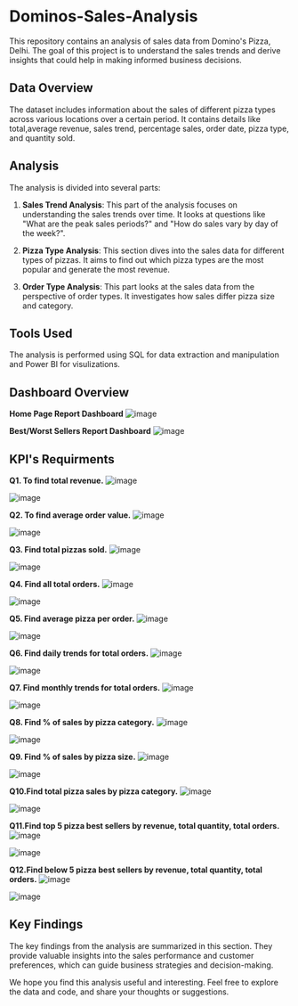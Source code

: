 # Dominos-Sales-Analysis

This repository contains an analysis of sales data from Domino's Pizza, Delhi. The goal of this project is to understand the sales trends and derive insights that could help in making informed business decisions.

## Data Overview

The dataset includes information about the sales of different pizza types across various locations over a certain period. 
It contains details like total,average revenue, sales trend, percentage sales, order date, pizza type, and quantity sold.

## Analysis

The analysis is divided into several parts:

1. **Sales Trend Analysis**: This part of the analysis focuses on understanding the sales trends over time. It looks at questions like "What are the peak sales periods?" and "How do sales vary by day of the week?".

2. **Pizza Type Analysis**: This section dives into the sales data for different types of pizzas. It aims to find out which pizza types are the most popular and generate the most revenue.

3. **Order Type Analysis**: This part looks at the sales data from the perspective of order types. It investigates how sales differ pizza size and category.

## Tools Used

The analysis is performed using SQL for data extraction and manipulation and Power BI for visulizations.

## Dashboard Overview

**Home Page Report Dashboard**
![image](https://github.com/Abhishek8124/Dominos-Sales-Analysis/assets/166630090/e29be789-7857-461e-97d5-a604b1243040)

**Best/Worst Sellers Report Dashboard**
![image](https://github.com/Abhishek8124/Dominos-Sales-Analysis/assets/166630090/91d69228-62e1-486a-aedf-e0c0e300cdca)

## KPI's Requirments

**Q1. To find total revenue.**
![image](https://github.com/Abhishek8124/Dominos-Sales-Analysis/assets/166630090/4cb7d3ac-c298-447a-8403-f44186815ad0)

![image](https://github.com/Abhishek8124/Dominos-Sales-Analysis/assets/166630090/666e0303-d1c3-435a-a28b-bf59a31e41d8)

**Q2. To find average order value.**
![image](https://github.com/Abhishek8124/Dominos-Sales-Analysis/assets/166630090/c38e309f-1aff-4bea-a68c-c89a9bb17a2d)

![image](https://github.com/Abhishek8124/Dominos-Sales-Analysis/assets/166630090/44a2292a-55ec-4dca-b981-edb2c040ebd4)

**Q3. Find total pizzas sold.**
![image](https://github.com/Abhishek8124/Dominos-Sales-Analysis/assets/166630090/2da44398-2fb4-4a70-9061-c18451943a63)

![image](https://github.com/Abhishek8124/Dominos-Sales-Analysis/assets/166630090/81ffd119-0586-42f8-87e4-4f5e8ae02811)

**Q4. Find all total orders.**
![image](https://github.com/Abhishek8124/Dominos-Sales-Analysis/assets/166630090/d6b34008-a3f5-4e59-9852-597418df6487)

![image](https://github.com/Abhishek8124/Dominos-Sales-Analysis/assets/166630090/96238dd6-6da9-4c5e-883d-e836efc260cf)

**Q5. Find average pizza per order.**
![image](https://github.com/Abhishek8124/Dominos-Sales-Analysis/assets/166630090/7f514b95-ee47-4414-80bb-91cb3dbfb386)

![image](https://github.com/Abhishek8124/Dominos-Sales-Analysis/assets/166630090/5da412d9-efea-4de8-a612-d791106321bb)

**Q6. Find daily trends for total orders.**
![image](https://github.com/Abhishek8124/Dominos-Sales-Analysis/assets/166630090/267acc23-9803-4a3e-b3d3-849a28da0a80)

![image](https://github.com/Abhishek8124/Dominos-Sales-Analysis/assets/166630090/213e3b58-ad24-4a85-951f-cbc19c33d616)

**Q7. Find monthly trends for total orders.**
![image](https://github.com/Abhishek8124/Dominos-Sales-Analysis/assets/166630090/c8c6d582-6b99-426e-91f5-24cb19f6b9ad)

![image](https://github.com/Abhishek8124/Dominos-Sales-Analysis/assets/166630090/693e248a-c558-4d58-a772-7ec2a5c9da94)

**Q8. Find % of sales by pizza category.**
![image](https://github.com/Abhishek8124/Dominos-Sales-Analysis/assets/166630090/88056baf-36f7-4a56-8b5b-3b953fec3d79)

![image](https://github.com/Abhishek8124/Dominos-Sales-Analysis/assets/166630090/9cb0a369-aaf3-420b-8659-13605e3052f7)

**Q9. Find % of sales by pizza size.**
![image](https://github.com/Abhishek8124/Dominos-Sales-Analysis/assets/166630090/fa3aae14-6a9d-46c8-a209-423b3151b710)

![image](https://github.com/Abhishek8124/Dominos-Sales-Analysis/assets/166630090/5849e917-2a58-40a5-b334-f7d7d1aadcc0)

**Q10.Find total pizza sales by pizza category.**
![image](https://github.com/Abhishek8124/Dominos-Sales-Analysis/assets/166630090/017f8755-9807-4582-b7ba-e33f456743ba)

![image](https://github.com/Abhishek8124/Dominos-Sales-Analysis/assets/166630090/da2b1383-fb91-4680-9b86-c68d5a343b97)

**Q11.Find top 5 pizza best sellers by revenue, total quantity, total orders.**
![image](https://github.com/Abhishek8124/Dominos-Sales-Analysis/assets/166630090/3531202a-4496-4b40-8a6e-ced68720ce37)

![image](https://github.com/Abhishek8124/Dominos-Sales-Analysis/assets/166630090/cdc3c24f-d220-43f6-a262-c3b4fc5426e2)

**Q12.Find below 5 pizza best sellers by revenue, total quantity, total orders.**
![image](https://github.com/Abhishek8124/Dominos-Sales-Analysis/assets/166630090/7d266137-6abd-4f81-a379-02fb4452e87a)

![image](https://github.com/Abhishek8124/Dominos-Sales-Analysis/assets/166630090/794ebd85-7d04-4203-9b67-1d6092e21d43)


## Key Findings

The key findings from the analysis are summarized in this section. They provide valuable insights into the sales performance and customer preferences, which can guide business strategies and decision-making.

We hope you find this analysis useful and interesting. Feel free to explore the data and code, and share your thoughts or suggestions.


